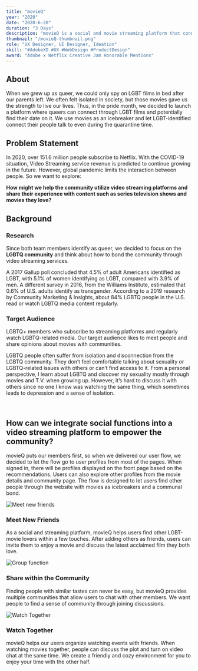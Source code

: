 ```yaml
---
title: "movieQ"
year: "2020"
date: "2020-6-20"
duration: "3 Days"
description: "movieQ is a social and movie streaming platform that connects LGBTQ+ community members through movies. "
thumbnail: "/movieQ-thumbnail.png"
role: "UX Designer, UI Designer, Ideation"
skill: "#AdobeXD #UX #WebDesign #ProductDesign"
award: "Adobe x Netflix Creative Jam Honorable Mentions"
---
```


## About

When we grew up as queer, we could only spy on LGBT films in bed after our parents left. We often felt isolated in society, but those movies gave us the strength to live our lives. Thus, in the pride month, we decided to launch a platform where queers can connect through LGBT films and potentially find their date on it. We use movies as an icebreaker and let LGBT-identified connect their people talk to even during the quarantine time.

## Problem Statement

In 2020, over 151.6 million people subscribe to Netflix. With the COVID-19 situation, Video Streaming service revenue is predicted to continue growing in the future. However, global pandemic limits the interaction between people. So we want to explore:

**How might we help the community utilize video streaming platforms and share their experience with content such as series television shows and movies they love?**

## Background

### Research

Since both team members identify as queer, we decided to focus on the **LGBTQ community** and think about how to bond the community through video streaming services.

A 2017 Gallup poll concluded that 4.5% of adult Americans identified as LGBT, with 5.1% of women identifying as LGBT, compared with 3.9% of men. A different survey in 2016, from the Williams Institute, estimated that 0.6% of U.S. adults identify as transgender. According to a 2019 research by Community Marketing & Insights, about 84% LGBTQ people in the U.S. read or watch LGBTQ media content regularly.

### Target Audience

LGBTQ+ members who subscribe to streaming platforms and regularly watch LGBTQ-related media. Our target audience likes to meet people and share opinions about movies with communities.

LGBTQ people often suffer from isolation and disconnection from the LGBTQ community. They don’t feel comfortable talking about sexuality or LGBTQ-related issues with others or can’t find access to it. From a personal perspective, I learn about LGBTQ and discover my sexuality mostly through movies and T.V. when growing up. However, it’s hard to discuss it with others since no one I know was watching the same thing, which sometimes leads to depression and a sense of isolation.

<br />

## How can we integrate social functions into a video streaming platform to empower the community?

movieQ puts our members first, so when we delivered our user flow, we decided to let the flow go to user profiles from most of the pages. When signed in, there will be profiles displayed on the front page based on the recommendations. Users can also explore other profiles from the movie details and community page. The flow is designed to let users find other people through the website with movies as icebreakers and a communal bond.

![Meet new friends](/movieQ/movieQ1.gif)

### Meet New Friends

As a social and streaming platform, movieQ helps users find other LGBT-movie lovers within a few touches. After adding others as friends, users can invite them to enjoy a movie and discuss the latest acclaimed film they both love.

![Group function](/movieQ/movieQ2.gif)

### Share within the Community

Finding people with similar tastes can never be easy, but movieQ provides multiple communities that allow users to chat with other members. We want people to find a sense of community through joining discussions.

![Watch Together](/movieQ/movieQ3.gif)

### Watch Together

movieQ helps our users organize watching events with friends. When watching movies together, people can discuss the plot and turn on video chat at the same time. We create a friendly and cozy environment for you to enjoy your time with the other half.
